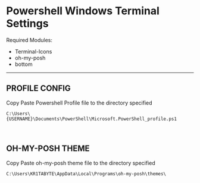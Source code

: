 # Powershell Windows Terminal Settings

Required Modules:

- Terminal-Icons
- oh-my-posh
- bottom

---

## PROFILE CONFIG

Copy Paste Powershell Profile file to the directory specified

```
C:\Users\{USERNAME}\Documents\PowerShell\Microsoft.PowerShell_profile.ps1
```

<br>

## OH-MY-POSH THEME

Copy Paste oh-my-posh theme file to the directory specified

```
C:\Users\KR1TABYTE\AppData\Local\Programs\oh-my-posh\themes\
```